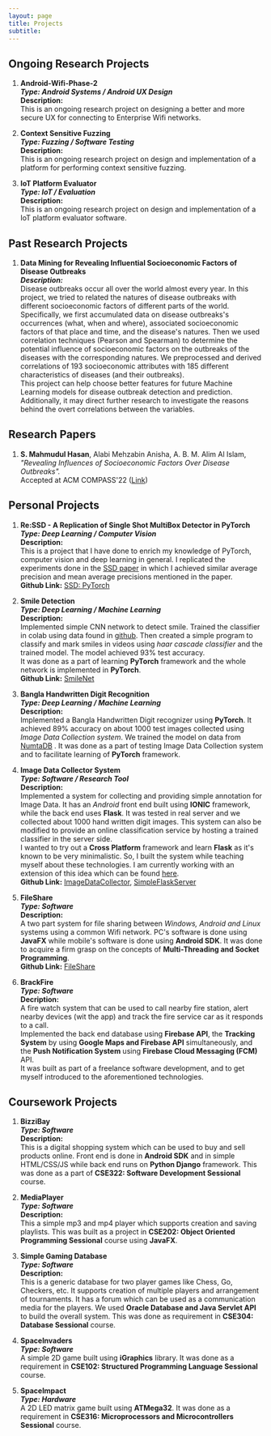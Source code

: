 ```yaml
---
layout: page
title: Projects
subtitle:
---
```



## Ongoing Research Projects


1. **Android-Wifi-Phase-2**  
   ***Type: Android Systems / Android UX Design***  
   **Description:**  
   This is an ongoing research project on designing a better and more secure UX for connecting to Enterprise Wifi networks.

2. **Context Sensitive Fuzzing**  
   ***Type: Fuzzing / Software Testing***  
   **Description:**  
   This is an ongoing research project on design and implementation of a platform for performing context sensitive fuzzing.

3. **IoT Platform Evaluator**  
   ***Type: IoT / Evaluation***  
   **Description:**  
   This is an ongoing research project on design and implementation of a IoT platform evaluator software.

## Past Research Projects

1. **Data Mining for Revealing Influential Socioeconomic Factors of Disease Outbreaks**  
   ***Description:***  
   Disease outbreaks occur all over the world almost every year. In this project, we tried to related the natures of disease outbreaks with different socioeconomic factors of different parts of the world. Specifically, we first accumulated data on disease outbreaks's occurrences (what, when and where), associated socioeconomic factors of that place and time, and the disease's natures. Then we used correlation techniques (Pearson and Spearman) to determine the potential influence of socioeconomic factors on the outbreaks of the diseases with the corresponding natures. We preprocessed and derived correlations of 193 socioeconomic attributes with 185 different characteristics of diseases (and their outbreaks).  
   This project can help choose better features for future Machine Learning models for disease outbreak detection and prediction. Additionally, it may direct further research to investigate the reasons behind the overt correlations between the variables.


## Research Papers

1. **S. Mahmudul Hasan**, Alabi Mehzabin Anisha, A. B. M. Alim Al Islam, *"Revealing Influences of Socioeconomic Factors Over Disease Outbreaks".*  
   Accepted at ACM COMPASS'22 (<a href="https://dl.acm.org/doi/abs/10.1145/3530190.3534804" target="_blank">Link</a>)


## Personal Projects

1. **Re:SSD -  A Replication of Single Shot MultiBox Detector in PyTorch**  
   ***Type: Deep Learning / Computer Vision***  
   **Description:**  
   This is a project that I have done to enrich my knowledge of PyTorch, computer vision and deep learning in general. I replicated the experiments done in the <a href="https://arxiv.org/abs/1512.02325" target="_blank">SSD paper</a> in which I achieved similar average precision and mean average precisions mentioned in the paper.  
   **Github Link:** <a href="https://github.com/numan947/Re-SSD---A-Replication-of-Single-Shot-MultiBox-Detector-in-PyTorch" target="_blank">SSD: PyTorch</a>  
   
2. **Smile Detection**  
   ***Type: Deep Learning / Machine Learning***    
   **Description:**   
   Implemented simple CNN network to detect smile. Trained the classifier in colab using data found in <a href="https://github.com/hromi/SMILEsmileD" target="_blank">github</a>. Then created a simple program to classify and mark smiles in videos using *haar cascade classifier* and the trained model. The model achieved 93% test accuracy.  
   It was done as a part of learning **PyTorch** framework and the whole network is implemented in **PyTorch**.  
   **Github Link:** <a href="https://github.com/numan947/Deep-Learning-Projects" target="_blank">SmileNet</a>
   
3. **Bangla Handwritten Digit Recognition**    
   ***Type: Deep Learning / Machine Learning***    
   **Description:**    
   Implemented a Bangla Handwritten Digit recognizer using **PyTorch**. It achieved 89% accuracy on about 1000 test images collected using *Image Data Collection system*. We trained the model on data from <a href="https://www.kaggle.com/BengaliAI/numta" target="_blank">NumtaDB</a> . It was done as a part of testing Image Data Collection system and to facilitate learning of **PyTorch** framework.  
   <!-- **Colab Link:** <a href="http://colab.research.google.com/drive/1KGtC0Q4-45jwDwusBgLOrEFWbCcobomo" target="_blank">BanglaHandwrittenDigitRecognizer</a> -->

4. **Image Data Collector System**  
   ***Type: Software / Research Tool***  
   **Description:**  
   Implemented a system for collecting and providing simple annotation for Image Data. It has an *Android* front end built using **IONIC** framework, while the back end uses **Flask**. It was tested in real server and we collected about 1000 hand written digit images. This system can also be modified to provide an online classification service by hosting a trained classifier in the server side.  
   I wanted to try out a **Cross Platform** framework and learn **Flask** as it's known to be very minimalistic. So, I built the system while teaching myself about these technologies. I am currently working with an extension of this idea which can be found <a target="_blank" href="/research">here</a>.  
   **Github Link:** <a href="https://github.com/numan947/ImageDataCollector" target="_blank">ImageDataCollector</a>, <a href="https://github.com/numan947/SimpleFlaskServer" target="_blank">SimpleFlaskServer</a>

5. **FileShare**  
   ***Type: Software***  
   **Description:**  
   A two part system for file sharing between *Windows, Android and Linux* systems using a common Wifi network. PC's software is done using **JavaFX** while mobile's software is done using **Android SDK**. It was done to acquire a firm grasp on the concepts of **Multi-Threading and Socket Programming**.  
   **Github Link:** <a target="_blank" href="https://github.com/numan947/FileShare">FileShare</a>

6. **BrackFire**  
   ***Type: Software***  
   **Decription:**  
   A fire watch system that can be used to call nearby fire station, alert nearby devices (wit the app) and track the fire service car as it responds to a call.  
   Implemented the back end database using **Firebase API**, the **Tracking System** by using **Google Maps and Firebase API** simultaneously, and the **Push Notification System** using **Firebase Cloud Messaging (FCM)** API.  
   It was built as part of a freelance software development, and to get myself introduced to the aforementioned technologies.

<!-- 5. **Convolutor**  
   ***Type: Software / Research Tool***  
   **Description:**  
   A research tool that can calculate the output sizes of *2D Convolution, 2D Transposed Convolution, Max Pool 2D and Max Unpool 2D* given the required parameters. It is built using **Tkinter** framwork.  
   While learning **PyTorch**, I felt irritated as I had to calculate the outputs of different CNN and MaxPool layers again and again. So to ease the learning process as well as to learn a python GUI library, I implemented this simple calculator-like program in **Tkinter**.  
   **Github Link:** <a target="_blank" href="https://github.com/numan947/Convolutor">Convolutor</a> -->
<!-- 8. **BasicProgressTracker**  
   ***Type: Software***  
   **Description:**  
   A simple android application for managing personal time between different tasks. It was developed as a part of **teaching android development** to some of my students.  
   **Github Link:** <a target="_blank" href="https://github.com/numan947/BasicProgressTracker">BasicProgressTracker</a> -->



## Coursework Projects

1. **BizziBay**  
   ***Type: Software***  
   **Description:**  
   This is a digital shopping system which can be used to buy and sell products online. Front end is done in **Android SDK** and in simple HTML/CSS/JS while back end runs on **Python Django** framework. This was done as a part of **CSE322: Software Development Sessional** course.  

2. **MediaPlayer**  
   ***Type: Software***  
   **Description:**  
   This a simple mp3 and mp4 player which supports creation and saving playlists. This was built as a project in **CSE202: Object Oriented Programming Sessional** course using **JavaFX**.

3. **Simple Gaming Database**  
   ***Type: Software***  
   **Description:**  
   This is a generic database for two player games like Chess, Go, Checkers, etc. It supports creation of multiple players and arrangement of tournaments. It has a forum which can be used as a communication media for the players. We used **Oracle Database and Java Servlet API** to build the overall system. This was done as requirement in **CSE304: Database Sessional** course.

4. **SpaceInvaders**  
   ***Type: Software***  
   A simple 2D game built using **iGraphics** library. It was done as a requirement in **CSE102: Structured Programming Language Sessional** course.

5. **SpaceImpact**  
   ***Type: Hardware***  
   A 2D LED matrix game built using **ATMega32**. It was done as a requirement in **CSE316: Microprocessors and Microcontrollers Sessional** course.
